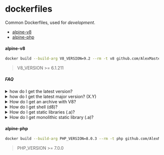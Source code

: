 # dockerfiles

Common Dockerfiles, used for _development_.

- [alpine-v8](#alpine-v8)
- [alpine-php](#alpine-php)

#### alpine-v8

```sh
docker build --build-arg V8_VERSION=9.2 --rm -t v8 github.com/AlexMasterov/dockerfiles.git#:alpine-v8
```
> V8_VERSION >= 6.1.211

##### FAQ


<details>
<summary>how do I get the latest version?</summary>

```sh
docker build --build-arg V8_VERSION=latest --rm -t v8 github.com/AlexMasterov/dockerfiles.git#:alpine-v8
```
</details>

<details>
<summary>how do I get the latest major version? (X.Y)</summary>

```sh
docker build --build-arg V8_VERSION=9.2 --rm -t v8 github.com/AlexMasterov/dockerfiles.git#:alpine-v8
```
</details>

<details>
<summary>How do I get an archive with V8?</summary>

```sh
docker run --rm -v "$(pwd)/:/archive" v8 sh -c 'tar cvzf /archive/libv8-${V8_VERSION}.tar.gz *'
```
</details>

<details>
<summary>How do I get shell (d8)?</summary>

```sh
docker build \
  --build-arg V8_VERSION=9.2 \
  --build-arg V8_SHELL=YES \
  --rm -t v8 github.com/AlexMasterov/dockerfiles.git#:alpine-v8
```
```sh
docker run --rm -it v8 d8
```
</details>

<details>
<summary>How do I get static libraries (.a)?</summary>

```sh
docker build \
  --build-arg V8_VERSION=9.2 \
  --build-arg V8_STATIC_LIB=YES \
  --rm -t v8 github.com/AlexMasterov/dockerfiles.git#:alpine-v8
```
</details>

<details>
<summary>How do I get monolithic static library (.a)? </summary>

```sh
docker build \
  --build-arg V8_VERSION=9.2 \
  --build-arg V8_STATIC_LIB=YES \
  --build-arg V8_MONOLITHIC=YES \
  --rm -t v8 github.com/AlexMasterov/dockerfiles.git#:alpine-v8
```
</details>

#### alpine-php
```sh
docker build --build-arg PHP_VERSION=8.0.3 --rm -t php github.com/AlexMasterov/dockerfiles.git#:alpine-php
```
> PHP_VERSION >= 7.0.0
